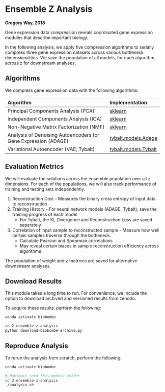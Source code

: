 # Ensemble Z Analysis

**Gregory Way, 2018**

Gene expression data compression reveals coordinated gene expression modules that describe important biology.

In the following analysis, we apply five compression algorithms to serially compress three gene expression datasets across various bottleneck dimensionalities.
We save the population of all models, for each algorithm, across z for downstream analyses.

## Algorithms

We compress gene expression data with the following algorithms:

| Algorithm | Implementation |
| :-------- | :------------- |
| Principal Components Analysis (PCA) | [sklearn](http://scikit-learn.org/stable/modules/generated/sklearn.decomposition.PCA.html) |
| Independent Components Analysis (ICA) | [sklearn](http://scikit-learn.org/stable/modules/generated/sklearn.decomposition.FastICA.html) |
| Non-Negative Matrix Factorization (NMF) | [sklearn](http://scikit-learn.org/stable/modules/generated/sklearn.decomposition.NMF.html) |
| Analysis of Denoising Autoencoders for Gene Expression (ADAGE) | [tybalt.models.Adage](https://github.com/greenelab/tybalt/blob/master/tybalt/models.py#L284)
| Variational Autoencoder (VAE; Tybalt) | [tybalt.models.Tybalt](https://github.com/greenelab/tybalt/blob/master/tybalt/models.py#L25)

## Evaluation Metrics

We will evaluate the solutions across the ensemble population over all z dimensions.
For each of the populations, we will also track performance of training and testing sets independently.

1. Reconstruction Cost - Measures the binary cross entropy of input data to reconstruction
2. Training History - For neural network models (ADAGE, Tybalt), save the training progress of each model
   * For Tybalt, the KL Divergence and Reconstruction Loss are saved separately
3. Correlation of input sample to reconstructed sample - Measure how well certain samples traverse through the bottleneck.
   * Calculate Pearson and Spearman correlations
   * May reveal certain biases in sample reconstruction efficiency across algorithms

The population of weight and z matrices are saved for alternative downstream analyses.

## Download Results

This module takes a long time to run.
For convenience, we include the option to download archived and versioned results from zenodo.

To acquire these results, perform the following:

```bash
conda activate biobombe

cd 2.ensemble-z-analysis
python download-biobombe-archive.py
```

## Reproduce Analysis

To rerun the analysis from scratch, perform the following:

```bash
conda activate biobombe

# Navigate into this module folder
cd 2.ensemble-z-analysis
./analysis.sh
```
